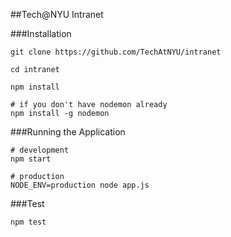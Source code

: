 ##Tech@NYU Intranet

###Installation

    git clone https://github.com/TechAtNYU/intranet

    cd intranet

    npm install

    # if you don't have nodemon already
    npm install -g nodemon

###Running the Application

    # development
    npm start

    # production
    NODE_ENV=production node app.js

###Test

    npm test